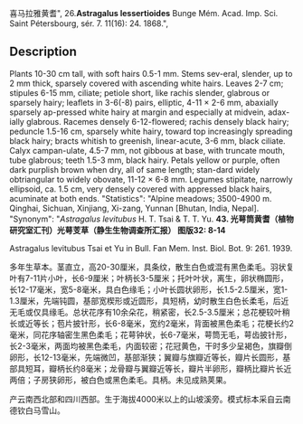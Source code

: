 喜马拉雅黄耆",
26.**Astragalus lessertioides** Bunge Mém. Acad. Imp. Sci. Saint Pétersbourg, sér. 7. 11(16): 24. 1868.",

## Description
Plants 10-30 cm tall, with soft hairs 0.5-1 mm. Stems sev-eral, slender, up to 2 mm thick, sparsely covered with ascending white hairs. Leaves 2-7 cm; stipules 6-15 mm, ciliate; petiole short, like rachis slender, glabrous or sparsely hairy; leaflets in 3-6(-8) pairs, elliptic, 4-11 × 2-6 mm, abaxially sparsely ap-pressed white hairy at margin and especially at midvein, adax-ially glabrous. Racemes densely 6-12-flowered; rachis densely black hairy; peduncle 1.5-16 cm, sparsely white hairy, toward top increasingly spreading black hairy; bracts whitish to greenish, linear-acute, 3-6 mm, black ciliate. Calyx campan-ulate, 4.5-7 mm, not gibbous at base, with truncate mouth, tube glabrous; teeth 1.5-3 mm, black hairy. Petals yellow or purple, often dark purplish brown when dry, all of same length; stan-dard widely obtriangular to widely obovate, 11-12 × 6-8 mm. Legumes stipitate, narrowly ellipsoid, ca. 1.5 cm, very densely covered with appressed black hairs, acuminate at both ends.
  "Statistics": "Alpine meadows; 3500-4900 m. Qinghai, Sichuan, Xinjiang, Xi-zang, Yunnan [Bhutan, India, Nepal].
  "Synonym": "*Astragalus levitubus* H. T. Tsai &amp; T. T. Yu.
**43. 光萼筒黄耆（植物研究室汇刊）光萼芰草（静生生物调查所汇报） 图版32: 8-14**

Astragalus levitubus Tsai et Yu in Bull. Fan Mem. Inst. Biol. Bot. 9: 261. 1939.

多年生草本。茎直立，高20-30厘米，具条纹，散生白色或混有黑色柔毛。羽状复叶有7-11片小叶，长6-9厘米；叶柄长3-5厘米；托叶叶状，离生，卵状椭圆形，长12-17毫米，宽5-8毫米，具白色缘毛；小叶长圆状卵形，长1.5-2.5厘米，宽1-1.3厘米，先端钝圆，基部宽楔形或近圆形，具短柄，幼时散生白色长柔毛，后近无毛或仅具缘毛。总状花序有10余朵花，稍紧密，长2.5-3.5厘米；总花梗较叶稍长或近等长；苞片披针形，长6-8毫米，宽约2毫米，背面被黑色柔毛；花梗长约2毫米，同花序轴密生黑色柔毛；花萼钟状，长6-7毫米，萼筒无毛，萼齿披针形，长2-3毫米，两面均被黑色柔毛，内面较密；花冠黄色，干时多少呈褐色，旗瓣倒卵形，长12-13毫米，先端微凹，基部渐狭；翼瓣与旗瓣近等长，瓣片长圆形，基部具短耳，瓣柄长约8毫米；龙骨瓣与翼瓣近等长，瓣片半卵形，瓣柄比瓣片长近两倍；子房狭卵形，被白色或黑色柔毛。具柄。未见成熟荚果。

产云南西北部和四川西部。生于海拔4000米以上的山坡溪旁。模式标本采自云南德钦白马雪山。
